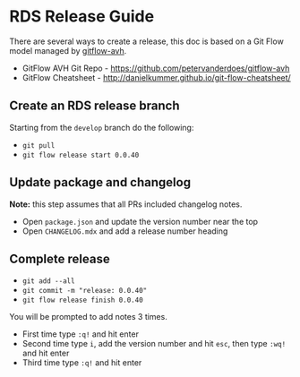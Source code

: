 # RDS Release Guide

There are several ways to create a release, this doc is based on a Git Flow model managed by [gitflow-avh](https://github.com/petervanderdoes/gitflow-avh).

- GitFlow AVH Git Repo - https://github.com/petervanderdoes/gitflow-avh
- GitFlow Cheatsheet - http://danielkummer.github.io/git-flow-cheatsheet/

## Create an RDS release branch

Starting from the `develop` branch do the following:

- `git pull`
- `git flow release start 0.0.40`

## Update package and changelog

**Note:** this step assumes that all PRs included changelog notes.

- Open `package.json` and update the version number near the top
- Open `CHANGELOG.mdx` and add a release number heading

## Complete release

- `git add --all`
- `git commit -m "release: 0.0.40"`
- `git flow release finish 0.0.40`

You will be prompted to add notes 3 times.

- First time type `:q!` and hit enter
- Second time type `i`, add the version number and hit `esc`, then type `:wq!` and hit enter
- Third time type `:q!` and hit enter
